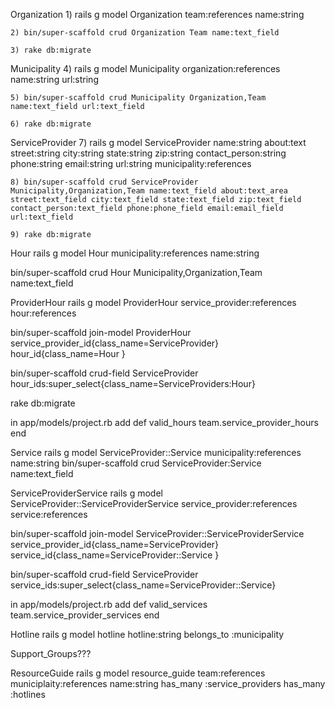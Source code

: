 

Organization
    1) rails g model Organization team:references name:string

    2) bin/super-scaffold crud Organization Team name:text_field 

    3) rake db:migrate


Municipality
    4) rails g model Municipality organization:references name:string url:string

    5) bin/super-scaffold crud Municipality Organization,Team name:text_field url:text_field

    6) rake db:migrate

ServiceProvider 
    7) rails g model ServiceProvider name:string about:text street:string city:string state:string zip:string contact_person:string phone:string email:string url:string municipality:references
            
    8) bin/super-scaffold crud ServiceProvider Municipality,Organization,Team name:text_field about:text_area street:text_field city:text_field state:text_field zip:text_field contact_person:text_field phone:phone_field email:email_field url:text_field

    9) rake db:migrate
            
        
       
Hour
rails g model Hour municipality:references name:string

bin/super-scaffold crud Hour Municipality,Organization,Team name:text_field 


ProviderHour
rails g model ProviderHour service_provider:references hour:references 


bin/super-scaffold join-model ProviderHour service_provider_id{class_name=ServiceProvider} hour_id{class_name=Hour }


bin/super-scaffold crud-field ServiceProvider hour_ids:super_select{class_name=ServiceProviders:Hour} 

rake db:migrate

in app/models/project.rb add
    def valid_hours
        team.service_provider_hours
    end


Service
rails g model ServiceProvider::Service municipality:references name:string
bin/super-scaffold crud ServiceProvider:Service name:text_field

ServiceProviderService
rails g model ServiceProvider::ServiceProviderService service_provider:references service:references


bin/super-scaffold join-model ServiceProvider::ServiceProviderService service_provider_id{class_name=ServiceProvider} service_id{class_name=ServiceProvider::Service }

bin/super-scaffold crud-field ServiceProvider service_ids:super_select{class_name=ServiceProvider::Service}

in app/models/project.rb add
    def valid_services
        team.service_provider_services
    end








Hotline
rails g model hotline hotline:string
belongs_to :municipality

Support_Groups???


ResourceGuide
rails g model resource_guide team:references  municiplaity:references name:string
has_many :service_providers
has_many :hotlines